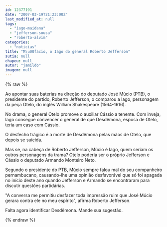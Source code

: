 ```yaml
---
id: 12377191
date: "2007-03-19T21:23:00Z"
last_modified_at: null
tags:
  - "iago-maidana"
  - "jefferson-sousa"
  - "roberto-alvim"
categories:
  - "noticias"
title: "M\u00facio, o Iago do general Roberto Jefferson"
sutia: null
chapeu: null
autor: "jamildo"
imagem: null
---
```

{% raw %}
<p>Ao apontar suas baterias na dire&ccedil;&atilde;o do deputado Jos&eacute; M&uacute;cio (PTB), o presidente do partido, Roberto Jefferson, o comparou a Iago, personagem da pe&ccedil;a Otelo, do ingl&ecirc;s William Shakespeare (1564-1616).</p>
<p>No drama, o general Otelo promove o auxiliar C&aacute;ssio a tenente. Com inveja, Iago consegue convencer o general de que Desd&ecirc;mona, esposa de Otelo, teria um caso com C&aacute;ssio.</p>
<p>O desfecho tr&aacute;gico &eacute; a morte de Desd&ecirc;mona pelas m&atilde;os de Otelo, que depois se suicida.</p>
<p>Mas se, na cabe&ccedil;a de Roberto Jefferson, M&uacute;cio &eacute; Iago, quem seriam os outros personagens da trama? Otelo poderia ser o pr&oacute;prio Jefferson e C&aacute;ssio o deputado Armando Monteiro Neto.</p>
<p>Segundo o presidente do PTB, M&uacute;cio sempre falou mal do seu companheiro pernambucano, causando-lhe uma opini&atilde;o desfavor&aacute;vel que s&oacute; foi apagada no in&iacute;cio deste ano quando Jefferson e Armando se encontraram para discutir quest&otilde;es partid&aacute;rias.</p>
<p>"A conversa me permitiu desfazer toda impress&atilde;o ruim que Jos&eacute; M&uacute;cio gerara contra ele no meu esp&iacute;rito", afirma Roberto Jefferson.</p>
<p>Falta agora identificar Desd&ecirc;mona. Mande sua sugest&atilde;o.</p>
{% endraw %}